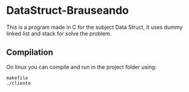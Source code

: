 # DataStruct-Brauseando
This is a program made in C for the subject Data Struct, it uses dummy linked list and stack for solve the problem.

## Compilation
On linux you can compile and run in the project folder using:
```shell
makefile
./cliente
```
